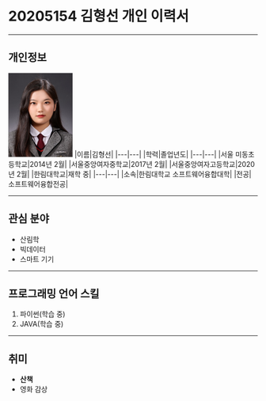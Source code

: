 # 20205154 김형선 개인 이력서
---
## 개인정보
<img src=증사.jpg height = 170 width = 130>   
|이름|김형선|
|---|---|   
|학력|졸업년도|
|---|---|   
|서울 미동초등학교|2014년 2월|
|서울중앙여자중학교|2017년 2월|
|서울중앙여자고등학교|2020년 2월|
|한림대학교|재학 중|
|---|---|   
|소속|한림대학교 소프트웨어융합대학|
|전공|소프트웨어융합전공|

---

## 관심 분야   
* 산림학
* 빅데이터
* 스마트 기기

---

## 프로그래밍 언어 스킬
1. 파이썬(학습 중)
2. JAVA(학습 중)

---

## 취미
* **산책**
* 영화 감상
